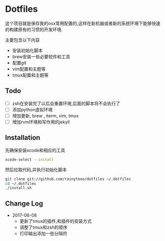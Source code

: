 Dotfiles
========

这个项目就是保存我的osx常用配置的,这样在新机器或者新的系统环境下能够快速的构建原有的习惯的开发环境.

主要包含以下内容

* 安装初始化脚本
* brew安装一些必要软件和工具
* 配置git
* vim配置和主题等
* tmux配置和主题等

Todo
-----------

* [ ] zsh在安装完了以后会重置环境,后面的脚本将不会执行了
* [ ] 添加python虚拟环境
* [ ] 增加更新, brew , iterm, vim, tmux
* [ ] 增加rvm环境和写作用的jekyll

Installation
------------

先确保安装xcode和相应的工具

```bash
xcode-select --install
```

然后拉取代码,并执行初始化脚本

``` bash
git clone git://github.com/rainytooo/dotfiles ~/.dotfiles
cd ~/.dotfiles
./install.sh
```


Change Log
----------

* 2017-06-08
    - 更新了tmux的插件,和插件的安装方式
    - 调整了tmux和zsh的顺序
    - 打印输出添加一些分隔符
